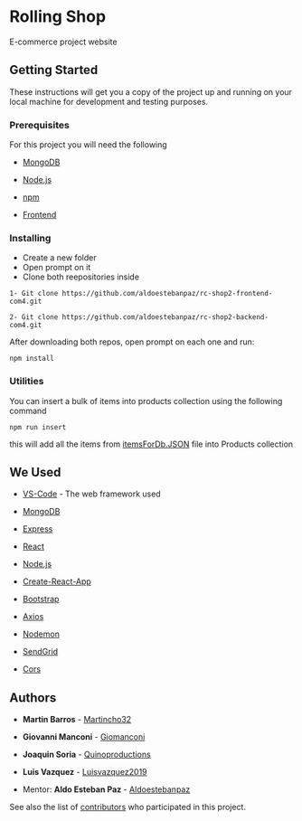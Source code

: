 # Rolling Shop

E-commerce project website


## Getting Started

These instructions will get you a copy of the project up and running on your local machine for development and testing purposes.


### Prerequisites

For this project you will need the following

* [MongoDB](https://www.mongodb.com/download-center/community)
* [Node.js](https://nodejs.org/en/download/)
* [npm](https://nodejs.org/en/download/package-manager/)

* [Frontend](https://github.com/aldoestebanpaz/rc-shop2-frontend-com4.git)


### Installing

- Create a new folder
- Open prompt on it
- Clone both reepositories inside

```
1- Git clone https://github.com/aldoestebanpaz/rc-shop2-frontend-com4.git

2- Git clone https://github.com/aldoestebanpaz/rc-shop2-backend-com4.git
```

After downloading both repos, open prompt on each one and run:

```
npm install
```

### Utilities

You can insert a bulk of items into products collection using the following command 

```
npm run insert
```
this will add all the items from [itemsForDb.JSON](utilities/itemsForDB.json) file into Products collection

## We Used 

* [VS-Code](https://code.visualstudio.com/) - The web framework used

* [MongoDB](https://www.mongodb.com/download-center/community)
* [Express](https://expressjs.com/en/starter/installing.html)
* [React](https://reactjs.org/)
* [Node.js](https://nodejs.org/en/download/)

* [Create-React-App](https://www.npmjs.com/package/create-react-app)
* [Bootstrap](https://getbootstrap.com/docs/4.4/getting-started/introduction/)
* [Axios](https://www.npmjs.com/package/axios)
* [Nodemon](https://nodemon.io/)
* [SendGrid](https://sendgrid.com/)
* [Cors](https://www.npmjs.com/package/cors)


## Authors

* **Martin Barros** - [Martincho32](https://github.com/martincho32)
* **Giovanni Manconi** - [Giomanconi](https://github.com/Giomanconi)
* **Joaquin Soria** - [Quinoproductions](https://github.com/Quinoproductions)
* **Luis Vazquez** - [Luisvazquez2019](https://github.com/luisvazquez2019)

* Mentor: **Aldo Esteban Paz** - [Aldoestebanpaz](https://github.com/aldoestebanpaz/)

See also the list of [contributors](https://github.com/your/project/contributors) who participated in this project.
